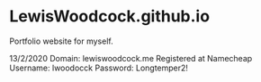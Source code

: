 # LewisWoodcock.github.io

Portfolio website for myself.

13/2/2020
Domain: lewiswoodcock.me
Registered at Namecheap
Username: lwoodocck
Password: Longtemper2!
